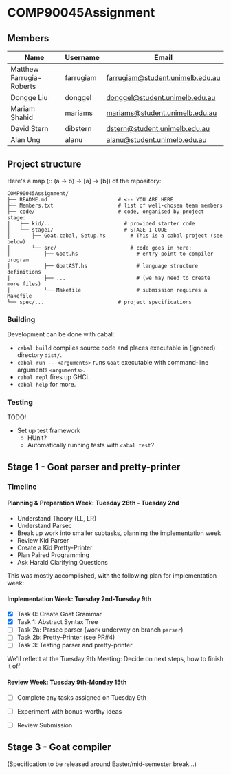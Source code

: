 # COMP90045Assignment

## Members

| Name                      | Username   | Email                            |
| ------------------------- | ---------- | -------------------------------- |
| Matthew Farrugia-Roberts  | farrugiam  | farrugiam@student.unimelb.edu.au |
| Dongge Liu                | donggel    | donggel@student.unimelb.edu.au   |
| Mariam Shahid             | mariams    | mariams@student.unimelb.edu.au   |
| David Stern               | dibstern   | dstern@student.unimelb.edu.au    |
| Alan Ung                  | alanu      | alanu@student.unimelb.edu.au     |

## Project structure

Here's a map (:: (a -> b) -> [a] -> [b]) of the repository:

```
COMP90045Assignment/
├── README.md                       # <-- YOU ARE HERE
├── Members.txt                     # list of well-chosen team members
├── code/                           # code, organised by project stage:
│   ├── kid/...                       # provided starter code
│   └── stage1/                       # STAGE 1 CODE
│       ├── Goat.cabal, Setup.hs        # This is a cabal project (see below)
│       └── src/                        # code goes in here:
│           ├── Goat.hs                   # entry-point to compiler program
|           ├── GoatAST.hs                # language structure definitions
|           ├── ...                       # (we may need to create more files)
│           └── Makefile                  # submission requires a Makefile
└── spec/...                        # project specifications
```

### Building

Development can be done with cabal:

* `cabal build` compiles source code and places executable in (ignored) directory `dist/`.
* `cabal run -- <arguments>` runs `Goat` executable with command-line arguments `<arguments>`.
* `cabal repl` fires up GHCi.
* `cabal help` for more.

### Testing

TODO!

* Set up test framework
    * HUnit?
    * Automatically running tests with `cabal test`?


## Stage 1 - Goat parser and pretty-printer

### Timeline

#### Planning & Preparation Week: Tuesday 26th - Tuesday 2nd

- Understand Theory (LL, LR)
- Understand Parsec
- Break up work into smaller subtasks, planning the implementation week
- Review Kid Parser
- Create a Kid Pretty-Printer
- Plan Paired Programming
- Ask Harald Clarifying Questions

This was mostly accomplished, with the following plan for implementation week:

#### Implementation Week: Tuesday 2nd-Tuesday 9th

- [x] Task 0: Create Goat Grammar
- [x] Task 1: Abstract Syntax Tree
- [ ] Task 2a: Parsec parser (work underway on branch `parser`)
- [ ] Task 2b: Pretty-Printer (see PR#4)
- [ ] Task 3: Testing parser and pretty-printer

We'll reflect at the Tuesday 9th Meeting: Decide on next steps, how to finish it off 

#### Review Week: Tuesday 9th-Monday 15th

- [ ] Complete any tasks assigned on Tuesday 9th
- [ ] Experiment with bonus-worthy ideas
- [ ] Review Submission





## Stage 3 - Goat compiler

(Specification to be released around Easter/mid-semester break...)

